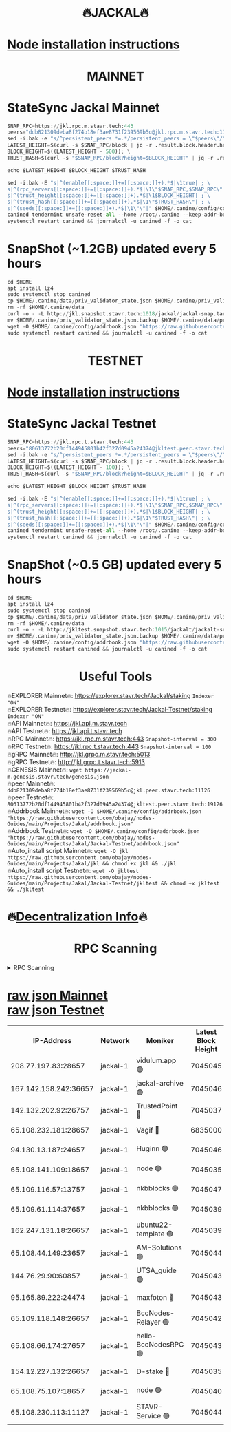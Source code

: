 <h1 align="center"> 🔥JACKAL🔥</h1>

[Node installation instructions](https://github.com/obajay/nodes-Guides/tree/main/Projects/Jakal)
=

<h1 align="center"> MAINNET</h1>

# StateSync Jackal Mainnet
```python
SNAP_RPC=https://jkl.rpc.m.stavr.tech:443
peers="ddb821309deba8f274b18ef3ae8731f239569b5c@jkl.rpc.m.stavr.tech:11126"
sed -i.bak -e "s/^persistent_peers *=.*/persistent_peers = \"$peers\"/" $HOME/.canine/config/config.toml
LATEST_HEIGHT=$(curl -s $SNAP_RPC/block | jq -r .result.block.header.height); \
BLOCK_HEIGHT=$((LATEST_HEIGHT - 500)); \
TRUST_HASH=$(curl -s "$SNAP_RPC/block?height=$BLOCK_HEIGHT" | jq -r .result.block_id.hash)

echo $LATEST_HEIGHT $BLOCK_HEIGHT $TRUST_HASH

sed -i.bak -E "s|^(enable[[:space:]]+=[[:space:]]+).*$|\1true| ; \
s|^(rpc_servers[[:space:]]+=[[:space:]]+).*$|\1\"$SNAP_RPC,$SNAP_RPC\"| ; \
s|^(trust_height[[:space:]]+=[[:space:]]+).*$|\1$BLOCK_HEIGHT| ; \
s|^(trust_hash[[:space:]]+=[[:space:]]+).*$|\1\"$TRUST_HASH\"| ; \
s|^(seeds[[:space:]]+=[[:space:]]+).*$|\1\"\"|" $HOME/.canine/config/config.toml
canined tendermint unsafe-reset-all --home /root/.canine --keep-addr-book
systemctl restart canined && journalctl -u canined -f -o cat
```
# SnapShot (~1.2GB) updated every 5 hours
```python
cd $HOME
apt install lz4
sudo systemctl stop canined
cp $HOME/.canine/data/priv_validator_state.json $HOME/.canine/priv_validator_state.json.backup
rm -rf $HOME/.canine/data
curl -o - -L http://jkl.snapshot.stavr.tech:1018/jackal/jackal-snap.tar.lz4 | lz4 -c -d - | tar -x -C $HOME/.canine --strip-components 2
mv $HOME/.canine/priv_validator_state.json.backup $HOME/.canine/data/priv_validator_state.json
wget -O $HOME/.canine/config/addrbook.json "https://raw.githubusercontent.com/obajay/nodes-Guides/main/Projects/Jakal/addrbook.json"
sudo systemctl restart canined && journalctl -u canined -f -o cat
```

<h1 align="center"> TESTNET</h1>

[Node installation instructions](https://github.com/obajay/nodes-Guides/tree/main/Projects/Jakal/Jackal-Testnet)
=

# StateSync Jackal Testnet
```python
SNAP_RPC=https://jkl.rpc.t.stavr.tech:443
peers="80613772b20df144945801b42f327d0945a24374@jkltest.peer.stavr.tech:19126"
sed -i.bak -e "s/^persistent_peers *=.*/persistent_peers = \"$peers\"/" $HOME/.canine/config/config.toml
LATEST_HEIGHT=$(curl -s $SNAP_RPC/block | jq -r .result.block.header.height); \
BLOCK_HEIGHT=$((LATEST_HEIGHT - 100)); \
TRUST_HASH=$(curl -s "$SNAP_RPC/block?height=$BLOCK_HEIGHT" | jq -r .result.block_id.hash)

echo $LATEST_HEIGHT $BLOCK_HEIGHT $TRUST_HASH

sed -i.bak -E "s|^(enable[[:space:]]+=[[:space:]]+).*$|\1true| ; \
s|^(rpc_servers[[:space:]]+=[[:space:]]+).*$|\1\"$SNAP_RPC,$SNAP_RPC\"| ; \
s|^(trust_height[[:space:]]+=[[:space:]]+).*$|\1$BLOCK_HEIGHT| ; \
s|^(trust_hash[[:space:]]+=[[:space:]]+).*$|\1\"$TRUST_HASH\"| ; \
s|^(seeds[[:space:]]+=[[:space:]]+).*$|\1\"\"|" $HOME/.canine/config/config.toml
canined tendermint unsafe-reset-all --home /root/.canine --keep-addr-book
systemctl restart canined && journalctl -u canined -f -o cat
```
# SnapShot (~0.5 GB) updated every 5 hours
```python
cd $HOME
apt install lz4
sudo systemctl stop canined
cp $HOME/.canine/data/priv_validator_state.json $HOME/.canine/priv_validator_state.json.backup
rm -rf $HOME/.canine/data
curl -o - -L http://jkltest.snapshot.stavr.tech:1015/jackalt/jackalt-snap.tar.lz4 | lz4 -c -d - | tar -x -C $HOME/.canine --strip-components 2
mv $HOME/.canine/priv_validator_state.json.backup $HOME/.canine/data/priv_validator_state.json
wget -O $HOME/.canine/config/addrbook.json "https://raw.githubusercontent.com/obajay/nodes-Guides/main/Projects/Jakal/Jackal-Testnet/addrbook.json"
sudo systemctl restart canined && journalctl -u canined -f -o cat
```

 <h1 align="center"> Useful Tools</h1>

🔥EXPLORER Mainnet🔥:      https://explorer.stavr.tech/Jackal/staking		        `Indexer "ON"` \
🔥EXPLORER Testnet🔥:      https://explorer.stavr.tech/Jackal-Testnet/staking     `Indexer "ON"` \
🔥API Mainnet🔥: 			 		 https://jkl.api.m.stavr.tech \
🔥API Testnet🔥: 			 		 https://jkl.api.t.stavr.tech \
🔥RPC Mainnet🔥:           https://jkl.rpc.m.stavr.tech:443              `Snapshot-interval = 300` \
🔥RPC Testnet🔥:           https://jkl.rpc.t.stavr.tech:443              `Snapshot-interval = 100` \
🔥gRPC Mainnet🔥:          http://jkl.grpc.m.stavr.tech:5013 \
🔥gRPC Testnet🔥:          http://jkl.grpc.t.stavr.tech:5913 \
🔥GENESIS Mainnet🔥:    `wget https://jackal-m.genesis.stavr.tech/genesis.json` \
🔥peer Mainnet🔥:					 `ddb821309deba8f274b18ef3ae8731f239569b5c@jkl.peer.stavr.tech:11126` \
🔥peer Testnet🔥:					 `80613772b20df144945801b42f327d0945a24374@jkltest.peer.stavr.tech:19126` \
🔥Addrbook Mainnet🔥:    ```wget -O $HOME/.canine/config/addrbook.json "https://raw.githubusercontent.com/obajay/nodes-Guides/main/Projects/Jakal/addrbook.json"``` \
🔥Addrbook Testnet🔥:    ```wget -O $HOME/.canine/config/addrbook.json "https://raw.githubusercontent.com/obajay/nodes-Guides/main/Projects/Jakal/Jackal-Testnet/addrbook.json"``` \
🔥Auto_install script Mainnet🔥: ```wget -O jkl https://raw.githubusercontent.com/obajay/nodes-Guides/main/Projects/Jakal/jkl && chmod +x jkl && ./jkl``` \
🔥Auto_install script Testnet🔥: ```wget -O jkltest https://raw.githubusercontent.com/obajay/nodes-Guides/main/Projects/Jakal/Jackal-Testnet/jkltest && chmod +x jkltest && ./jkltest```

🔥[Decentralization Info](https://github.com/obajay/StateSync-snapshots/tree/main/Projects/Jackal/Decentralization)🔥
=

<h1 align="center"> RPC Scanning</h1>

<details>
<summary>RPC Scanning</summary>

<h2 align="center"> We scan nodes in real time every 4 hours. And we provide the final result of RPC endpoints.
We cannot influence the operation of these nodes in any way. </h2>


```python
If Voting Power is higher than 0 --> then the Node is a validator of the network and may be subject to attack and be a potential threat to the chain.
```
```python
We marked such validators with a red symbol
```

</details>

[raw json Mainnet](https://rpc-check.jaclalm.stavr.tech/jaclalm/rpc-jaclalm-result.json) \
[raw json Testnet](https://github.com/obajay/StateSync-snapshots/tree/main/Projects/Jackal/Rpc-Check-Testnet)
=

<table><tr><th>IP-Address</th><th>Network</th><th>Moniker</th><th>Latest Block Height</th><th>Earliest Block Height</th><th>Catching Up</th><th>Tx Index</th><th>Voting Power</th><th>Scan Time</th></tr><tr><td>208.77.197.83:28657</td><td>jackal-1</td><td>vidulum.app 🟢</td><td>7045045</td><td>0</td><td>False</td><td>on</td><td>0</td><td>2024-03-27T17:28:25.378858258UTC</td></tr><tr><td>167.142.158.242:36657</td><td>jackal-1</td><td>jackal-archive 🟢</td><td>7045046</td><td>2770293</td><td>False</td><td>on</td><td>0</td><td>2024-03-27T17:28:28.131199085UTC</td></tr><tr><td>142.132.202.92:26757</td><td>jackal-1</td><td>TrustedPoint 🔴</td><td>7045037</td><td>6129401</td><td>False</td><td>on</td><td>298059</td><td>2024-03-27T17:27:38.174233777UTC</td></tr><tr><td>65.108.232.181:28657</td><td>jackal-1</td><td>Vagif 🔴</td><td>6835000</td><td>6462201</td><td>False</td><td>off</td><td>60003</td><td>2024-03-27T17:28:15.446195713UTC</td></tr><tr><td>94.130.13.187:24657</td><td>jackal-1</td><td>Huginn 🟢</td><td>7045046</td><td>6707772</td><td>False</td><td>on</td><td>0</td><td>2024-03-27T17:28:32.419445437UTC</td></tr><tr><td>65.108.141.109:18657</td><td>jackal-1</td><td>node 🟢</td><td>7045035</td><td>6773189</td><td>False</td><td>on</td><td>0</td><td>2024-03-27T17:27:27.701479692UTC</td></tr><tr><td>65.109.116.57:13757</td><td>jackal-1</td><td>nkbblocks 🟢</td><td>7045047</td><td>6785001</td><td>False</td><td>on</td><td>0</td><td>2024-03-27T17:28:36.779210624UTC</td></tr><tr><td>65.109.61.114:37657</td><td>jackal-1</td><td>nkbblocks 🟢</td><td>7045039</td><td>6785101</td><td>False</td><td>on</td><td>0</td><td>2024-03-27T17:27:51.397956821UTC</td></tr><tr><td>162.247.131.18:26657</td><td>jackal-1</td><td>ubuntu22-template 🟢</td><td>7045039</td><td>6836503</td><td>False</td><td>off</td><td>0</td><td>2024-03-27T17:27:49.032776614UTC</td></tr><tr><td>65.108.44.149:23657</td><td>jackal-1</td><td>AM-Solutions 🟢</td><td>7045044</td><td>6891001</td><td>False</td><td>on</td><td>0</td><td>2024-03-27T17:28:16.119731685UTC</td></tr><tr><td>144.76.29.90:60857</td><td>jackal-1</td><td>UTSA_guide 🟢</td><td>7045043</td><td>6902855</td><td>False</td><td>on</td><td>0</td><td>2024-03-27T17:28:10.641267258UTC</td></tr><tr><td>95.165.89.222:24474</td><td>jackal-1</td><td>maxfoton 🔴</td><td>7045043</td><td>6945043</td><td>False</td><td>off</td><td>117959</td><td>2024-03-27T17:28:15.823611565UTC</td></tr><tr><td>65.109.118.148:26657</td><td>jackal-1</td><td>BccNodes-Relayer 🟢</td><td>7045042</td><td>7005401</td><td>False</td><td>on</td><td>0</td><td>2024-03-27T17:28:08.391646482UTC</td></tr><tr><td>65.108.66.174:27657</td><td>jackal-1</td><td>hello-BccNodesRPC 🟢</td><td>7045043</td><td>7005401</td><td>False</td><td>on</td><td>0</td><td>2024-03-27T17:28:10.958549584UTC</td></tr><tr><td>154.12.227.132:26657</td><td>jackal-1</td><td>D-stake 🔴</td><td>7045035</td><td>7013001</td><td>False</td><td>off</td><td>130248</td><td>2024-03-27T17:27:25.381196654UTC</td></tr><tr><td>65.108.75.107:18657</td><td>jackal-1</td><td>node 🟢</td><td>7045040</td><td>7027439</td><td>False</td><td>on</td><td>0</td><td>2024-03-27T17:27:53.808861998UTC</td></tr><tr><td>65.108.230.113:11127</td><td>jackal-1</td><td>STAVR-Service 🟢</td><td>7045044</td><td>7044601</td><td>False</td><td>on</td><td>0</td><td>2024-03-27T17:28:18.440163260UTC</td></tr></table>
